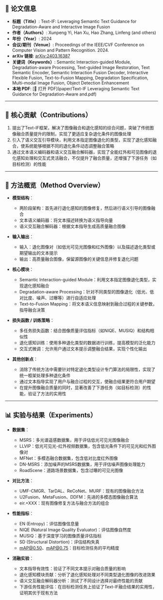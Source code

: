 ## 📘 论文信息

- **标题（Title）**: Text-IF: Leveraging Semantic Text Guidance for Degradation-Aware and Interactive Image Fusion
- **作者（Authors）**: Xunpeng Yi, Han Xu, Hao Zhang, Linfeng (and others) 
- **年份（Year）**: 2024
- **会议/期刊（Venue）**: Proceedings of the IEEE/CVF Conference on Computer Vision and Pattern Recognition. 2024.
- **arXiv 链接**: [arXiv:2403.16387](https://arxiv.org/abs/2403.16387)
- **关键词（Keywords）**: Semantic Interaction-guided Module, Degradation-aware Processing, Text-guided Image Restoration, Text Semantic Encoder, Semantic Interaction Fusion Decoder, Interactive Flexible Fusion, Text-to-Fusion Mapping, Degradation Specification, Multi-modal Image Fusion, Object Detection Enhancement
- **本地 PDF**: [📂 打开 PDF](paper/Text-IF Leveraging Semantic Text Guidance for Degradation-Aware and.pdf)

---

## 🎯 核心贡献（Contributions）

1. 提出了Text-IF框架，解决了图像融合和退化感知的综合问题，突破了传统图像融合质量提升的限制，实现了更适应复杂退化条件的图像处理 
2. 引入了语义交互引导模块，利用文本指定图像退化的类型，实现了退化感知融合，使系统能够根据不同的退化条件动态调整融合策略 
3. 通过文本语义编码器和语义交互融合解码器，实现了全能红外和可见图像的退化感知处理和交互式灵活融合，不仅提升了融合质量，还增强了下游任务（如目标检测）的性能 

---

## 🧠 方法概览（Method Overview）

- **模型结构**：
  - 两阶段架构：首先进行退化感知的图像修复，然后进行语义引导的图像融合
  - 文本语义编码器：将文本描述转换为语义指导向量
  - 语义交互融合解码器：根据文本指导生成高质量融合图像

- **输入输出**：
  - 输入：退化图像对（如低光可见光图像和红外图像）以及描述退化类型或期望输出的文本提示
  - 输出：高质量融合图像，保留源图像的关键信息并修复退化问题

- **核心模块**：
  - Semantic Interaction-guided Module：利用文本指定图像退化类型，实现退化感知融合 
  - Degradation-aware Processing：针对不同类型的图像退化（低光、低对比度、噪声、过曝等）进行自适应处理
  - Text-to-Fusion Mapping：将文本语义信息映射到融合过程的关键参数，指导融合决策

- **损失函数 / 训练策略**：
  - 多任务损失函数：结合图像质量评估指标（如NIQE、MUSIQ）和结构相似性
  - 退化感知训练：使用多种退化类型的数据进行训练，提高模型的泛化能力
  - 交互式微调：允许用户通过文本提示调整融合结果，实现个性化输出

- **其他创新点**：
  - 消除了传统方法中需要针对特定退化类型设计专门算法的局限性，实现了统一框架处理多种退化条件
  - 通过文本指导实现了用户与融合过程的交互，使融合结果更符合用户期望
  - 在提升图像融合质量的同时，显著改善了下游任务（如目标检测）的性能，验证了方法的实用性 

---

## 📊 实验与结果（Experiments）

- **数据集**：
  - MSRS：多光谱遥感数据集，用于评估低光可见光图像融合
  - LLVIP：低光可见光-红外视频数据集，包含低光条件下的可见光和红外图像对
  - MFNet：多模态融合数据集，包含低对比度红外图像
  - DN-MSRS：添加噪声的MSRS数据集，用于评估噪声图像处理能力
  - RoadScene：道路场景数据集，包含过曝的可见光图像

- **对比方法**：
  - UMF-CMGR、TarDAL、ReCoNet、MURF：现有的图像融合方法
  - U2Fusion、MetaFusion、DDFM：先进的多模态图像融合算法
  - eir.+XXX：现有图像修复方法与融合方法的组合

- **性能指标**：
  - EN (Entropy)：评估图像信息量
  - NIQE (Natural Image Quality Evaluator)：评估图像自然度
  - MUSIQ：基于深度学习的图像质量评估指标
  - SD (Structural Distortion)：评估结构失真
  - mAP@0.50、mAP@0.75：目标检测任务的平均精度

- **消融实验**：
  - 文本指导有效性：验证了不同文本提示对融合质量的影响
  - 退化感知模块贡献：分析了退化感知处理对不同类型退化图像的改进效果
  - 语义交互融合解码器分析：测试了不同设计选择对最终性能的贡献
  - 下游任务性能评估：在目标检测任务上验证了Text-IF融合结果的实用性，证明其优于现有方法 